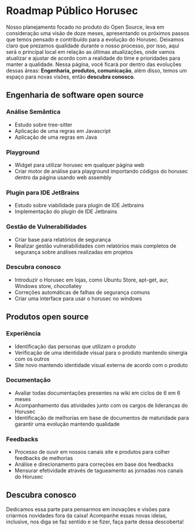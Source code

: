 # Roadmap Público Horusec
Nosso planejamento focado no produto do Open Source, leva em consideração uma visão de doze meses, apresentando os próximos passos que temos pensado e contribuído para a evolução do Horusec. Deixamos claro que prezamos qualidade durante o nosso processo, por isso, aqui será o principal local em relação as últimas atualizações, onde vamos atualizar e ajustar de acordo com a realidade do time e prioridades para manter a qualidade. Nessa página, você ficará por dentro das evoluções dessas áreas: **Engenharia, produtos, comunicação**, além disso, temos um espaço para novas visões, então **descubra conosco**.

## Engenharia de software open source

### Análise Semântica
- Estudo sobre tree-sitter
- Aplicação de uma regras em Javascript
- Aplicação de uma regras em Java

### Playground
- Widget para utilizar horusec em qualquer página web
- Criar motor de análise para playground importando códigos do horusec dentro da página usando web assembly 

### Plugin para IDE JetBrains
- Estudo sobre viabilidade para plugin de IDE Jetbrains
- Implementação do plugin de IDE Jetbrains 

### Gestão de Vulnerabilidades
- Criar base para relatórios de segurança
- Realizar gestão vulnerabilidades com relatórios mais completos de segurança sobre análises realizadas em projetos

### Descubra conosco
- Introduzir o Horusec em lojas, como Ubuntu Store, apt-get, aur, Windows store, chocollatey
- Correções automáticas de falhas de segurança comuns
- Criar uma interface para usar o horusec no windows 


## Produtos open source
### Experiência 
- Identificação das personas que utilizam o produto 
- Verificação de uma identidade visual para o produto mantendo sinergia com os outros
- Site novo mantendo identidade visual externa de acordo com o produto

### Documentação
- Avaliar todas documentações presentes na wiki em ciclos de 6 em 6 meses
- Acompanhamento das atividades junto com os cargos de lideranças do Horusec
- Identificação de melhorias em base de documentos de maturidade para garantir uma evolução mantendo qualidade

### Feedbacks
- Processo de ouvir em nossos canais site e produtos para colher feedbacks de melhorias 
- Análise e direcionamento para correções em base dos feedbacks
- Mensurar efetividade através de tagueamento as jornadas nos canais do Horusec

## Descubra conosco
Dedicamos essa parte para pensarmos em inovações e visões para criarmos novidades fora da caixa! Acompanhe essas novas ideias, inclusive, nos diga se faz sentido e se fizer, faça parte dessa descoberta!
